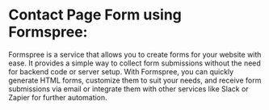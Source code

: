 # Contact Page Form using Formspree:
Formspree is a service that allows you to create forms for your website with ease. It provides a simple way to collect form submissions without the need for backend code or server setup. With Formspree, you can quickly generate HTML forms, customize them to suit your needs, and receive form submissions via email or integrate them with other services like Slack or Zapier for further automation.

